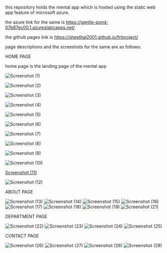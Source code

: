 this repository holds the mental app which is hosted using the static web app feature of microsoft azure.

the azure link for the same is https://gentle-pond-07b87ec00.1.azurestaticapps.net/

the github pages link is https://sheethal2001.github.io/frtproject/

page descriptions and the screeshots for the same are as follows:


HOME PAGE

home page is the landing page of the mental app

![Screenshot (1)](https://user-images.githubusercontent.com/109460266/182088029-a0f3f314-e0c3-4929-a788-4407eb8d2f36.png)

![Screenshot (2)](https://user-images.githubusercontent.com/109460266/182088660-6bc865ae-29cf-4b99-a70c-059ff997de74.png)

![Screenshot (3)](https://user-images.githubusercontent.com/109460266/182088671-a041d0a1-ab88-4bcd-9aa6-a3683d0b850b.png)

![Screenshot (4)](https://user-images.githubusercontent.com/109460266/182088726-ff91cbe9-3a9a-4ab6-be57-7ff6d43c4df9.png)

![Screenshot (5)](https://user-images.githubusercontent.com/109460266/182088999-38b635f3-b944-466c-84ab-779a79ea39fb.png)

![Screenshot (6)](https://user-images.githubusercontent.com/109460266/182088765-aa8e724e-3a6a-49d9-9d9f-f07c63ed51a3.png)

![Screenshot (7)](https://user-images.githubusercontent.com/109460266/182088788-aa1a7e9a-55b9-49f5-a400-ee819cbdf486.png)

![Screenshot (8)](https://user-images.githubusercontent.com/109460266/182088807-768c05dc-818a-45bd-86bb-79eb0ddea86f.png)

![Screenshot (9)](https://user-images.githubusercontent.com/109460266/182088832-07888ec6-24b4-4562-8a3b-0556f11e099b.png)

![Screenshot (10)](https://user-images.githubusercontent.com/109460266/182088852-a540b641-3c74-459a-9f13-52741d7e7bae.png)

[Screenshot (11)](https://user-images.githubusercontent.com/109460266/182088867-aeab3e2d-a1df-4fdf-b848-f648d1c3efec.png)

![Screenshot (12)](https://user-images.githubusercontent.com/109460266/182088708-00be0631-48b4-47b3-9a61-4d55b2af252c.png)

ABOUT PAGE

![Screenshot (13)](https://user-images.githubusercontent.com/109460266/182090885-07915957-1867-4b21-9a79-e0b24f279c41.png)
![Screenshot (14)](https://user-images.githubusercontent.com/109460266/182090629-aa48dc86-ffb4-49c6-b7b5-9676e6fefae6.png)
![Screenshot (15)](https://user-images.githubusercontent.com/109460266/182090636-d3d0860a-0c8a-4ccf-b46d-1ce5415381f8.png)
![Screenshot (16)](https://user-images.githubusercontent.com/109460266/182090643-d61232dd-2838-46b5-97c7-5d11bbaf6bfe.png)
![Screenshot (17)](https://user-images.githubusercontent.com/109460266/182090648-2bc8adca-0473-476f-80f5-a60ad17d8f4c.png)
![Screenshot (18)](https://user-images.githubusercontent.com/109460266/182090669-65719e16-6ccb-478f-851a-22e566f81dd6.png)
![Screenshot (19)](https://user-images.githubusercontent.com/109460266/182090671-fcadd245-8485-4412-ace7-b876592744d9.png)
![Screenshot (21)](https://user-images.githubusercontent.com/109460266/182090675-bb1998d4-6846-43ba-9b61-25454d4a636d.png)

DEPARTMENT PAGE

![Screenshot (22)](https://user-images.githubusercontent.com/109460266/182091418-03486667-509d-4861-9022-32a0fc8ed8ad.png)
![Screenshot (23)](https://user-images.githubusercontent.com/109460266/182091425-ba71127e-0466-49d8-8f03-1cca701d69b2.png)
![Screenshot (24)](https://user-images.githubusercontent.com/109460266/182091432-af1b8bfe-9fda-4d94-b253-0cc686994635.png)
![Screenshot (25)](https://user-images.githubusercontent.com/109460266/182091440-9906a93e-a0d5-4729-915c-7fe6803a78fd.png)

CONTACT PAGE

![Screenshot (26)](https://user-images.githubusercontent.com/109460266/182091768-b7b0db6e-1821-450e-b26a-416492f87329.png)
![Screenshot (27)](https://user-images.githubusercontent.com/109460266/182091776-ed0f17d7-c796-4e48-a623-b64c9c284ced.png)
![Screenshot (28)](https://user-images.githubusercontent.com/109460266/182091781-83aff8ab-8f60-4dd7-b65d-83e5de85af79.png)
![Screenshot (29)](https://user-images.githubusercontent.com/109460266/182091791-89865a28-adc0-4b42-a98c-5af8bc37deb7.png)








